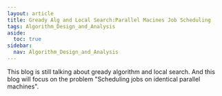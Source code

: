 ```yaml
---
layout: article
title: Gready Alg and Local Search:Parallel Macines Job Scheduling
tags: Algorithm_Design_and_Analysis
aside:
  toc: true
sidebar:
  nav: Algorithm_Design_and_Analysis
---
```


This blog is still talking about gready algorithm and local search. And this blog will focus on the problem 
"Scheduling jobs on identical parallel machines".

<!--more-->